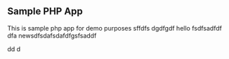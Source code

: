 ## Sample PHP App 
This is sample php app for demo purposes
sffdfs
dgdfgdf
hello
fsdfsadfdf
dfa
newsdfsdafsdafdfgsfsaddf

dd
d